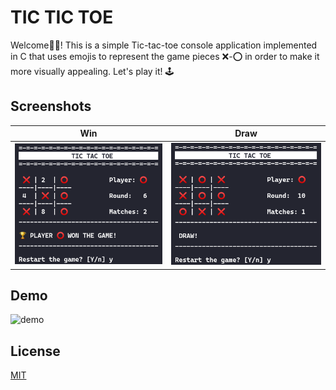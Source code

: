 # TIC TIC TOE
Welcome:vulcan_salute::nerd_face:! This is a simple Tic-tac-toe console application implemented in C that uses emojis to represent the game pieces :x:-:o: in order to make it more visually appealing. Let's play it! :joystick:

## Screenshots
Win                        |  Draw
:-------------------------:|:-------------------------:
![win](screenshots/win.png)|![draw](screenshots/draw.png)

## Demo
![demo](https://j.gifs.com/k2R8QY.gif)

## License
[MIT](https://choosealicense.com/licenses/mit/)
